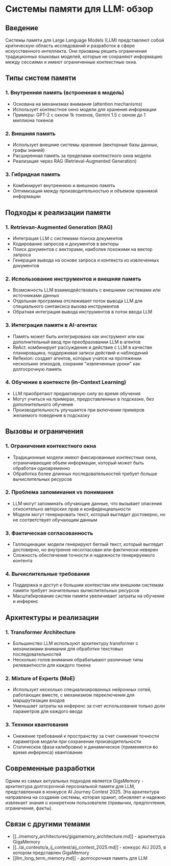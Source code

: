 # Системы памяти для LLM: обзор

## Введение

Системы памяти для Large Language Models (LLM) представляют собой критическую область исследований и разработок в сфере искусственного интеллекта. Они призваны решить ограничения традиционных языковых моделей, которые не сохраняют информацию между сессиями и имеют ограниченные контекстные окна.

## Типы систем памяти

### 1. Внутренняя память (встроенная в модель)
- Основана на механизмах внимания (attention mechanisms)
- Использует контекстное окно модели для хранения информации
- Примеры: GPT-2 с окном 1k токенов, Gemini 1.5 с окном до 1 миллиона токенов

### 2. Внешняя память
- Использует внешние системы хранения (векторные базы данных, графы знаний)
- Расширенная память за пределами контекстного окна модели
- Реализация через RAG (Retrieval-Augmented Generation)

### 3. Гибридная память
- Комбинирует внутреннюю и внешнюю память
- Оптимизация между производительностью и объемом хранимой информации

## Подходы к реализации памяти

### 1. Retrievaл-Augmented Generation (RAG)
- Интеграция LLM с системами поиска документов
- Кодирование запросов и документов в векторы
- Поиск документов с векторами, наиболее похожими на вектор запроса
- Генерация вывода на основе запроса и контекста из извлеченных документов

### 2. Использование инструментов и внешняя память
- Возможность LLM взаимодействовать с внешними системами или источниками данных
- Отдельная программа отслеживает поток вывода LLM для специального синтаксиса вызова инструментов
- Обратная интеграция вывода инструментов в поток ввода LLM

### 3. Интеграция памяти в AI-агентах
- Память может быть интегрирована как инструмент или как дополнительный ввод при преобразовании LLM в агентов
- ReAct: комбинирует рассуждение и действие с LLM в качестве планировщика, поддерживая записи действий и наблюдений
- Reflexion: создает агентов, которые учатся на протяжении нескольких эпизодов, сохраняя "извлеченные уроки" как долгосрочную память

### 4. Обучение в контексте (In-Context Learning)
- LLM приобретают предиктивную силу во время обучения
- Могут учиться на примерах, предоставленных в подсказке, без дополнительного обучения
- Производительность улучшается при включении примеров желаемого поведения в подсказку

## Вызовы и ограничения

### 1. Ограничения контекстного окна
- Традиционные модели имеют фиксированные контекстные окна, ограничивающие объем информации, который может быть обработан одновременно
- Обработка более длинных последовательностей требует больше вычислительных ресурсов

### 2. Проблема запоминания vs понимания
- LLM могут запоминать обучающие данные, что вызывает опасения относительно авторских прав и конфиденциальности
- Модели могут генерировать текст, который выглядит достоверно, но не соответствует обучающим данным

### 3. Фактическая согласованность
- Галлюцинации: модели генерируют беглый текст, который выглядит достоверно, но внутренне несогласован или фактически неверен
- Сложность обеспечения точности и надежности генерируемого контента

### 4. Вычислительные требования
- Поддержка и доступ к большим контекстам или внешним системам памяти требует значительных вычислительных ресурсов
- Масштабирование систем памяти увеличивает затраты на обучение и инференс

## Архитектуры и реализации

### 1. Transformer Architecture
- Большинство LLM используют архитектуру transformer с механизмами внимания для обработки текстовых последовательностей
- Несколько голов внимания обрабатывают различные типы релевантности для каждого токена

### 2. Mixture of Experts (MoE)
- Использует несколько специализированных нейронных сетей, работающих вместе, с механизмом переключения для маршрутизации входов
- Уменьшает затраты на инференс за счет использования только доли параметров для каждого ввода

### 3. Техники квантования
- Снижение требований к пространству за счет снижения точности параметров модели при сохранении производительности
- Статическое (фаза калибровки) и динамическое (применяется во время инференса) квантование

## Современные разработки

Одним из самых актуальных подходов является GigaMemory - архитектура долгосрочной персональной памяти для LLM, представленная в конкурсе AI Journey Contest 2025. Эта архитектура направлена на создание системы, которая хранит, обновляет и надежно извлекает знания о конкретном пользователе (привычки, предпочтения, ограничения, факты).

## Связи с другими темами

- [[../memory_architectures/gigamemory_architecture.md]] - архитектура GigaMemory
- [[../ai_contests/a_ij_contest/aij_contest_2025.md]] - конкурс AIJ 2025, в котором представлен GigaMemory
- [[llm_long_term_memory.md]] - долгосрочная память для LLM